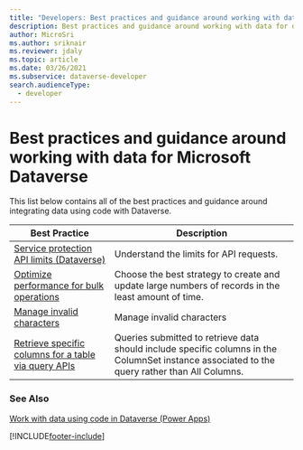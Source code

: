 ```yaml
---
title: "Developers: Best practices and guidance around working with data for Microsoft Dataverse | Microsoft Docs"
description: Best practices and guidance around working with data for developers of Microsoft Dataverse.
author: MicroSri
ms.author: sriknair
ms.reviewer: jdaly
ms.topic: article
ms.date: 03/26/2021
ms.subservice: dataverse-developer
search.audienceType: 
  - developer
---
```


# Best practices and guidance around working with data for Microsoft Dataverse

This list below contains all of the best practices and guidance around integrating data using code with Dataverse.

|Best Practice  |Description  |
|---------|---------|
|[Service protection API limits (Dataverse)](../../api-limits.md)|Understand the limits for API requests.|
|[Optimize performance for bulk operations](../../optimize-performance-create-update.md)|Choose the best strategy to create and update large numbers of records in the least amount of time.|
|[Manage invalid characters](invalidcharactersinfield.md)| Manage invalid characters |
|[Retrieve specific columns for a table via query APIs](retrieve-specific-columns-entity-via-query-apis.md) |Queries submitted to retrieve data should include specific columns in the ColumnSet instance associated to the query rather than All Columns.|

### See Also

[Work with data using code in Dataverse (Power Apps)](../../work-with-data.md)<br />

[!INCLUDE[footer-include](../../../../includes/footer-banner.md)]
